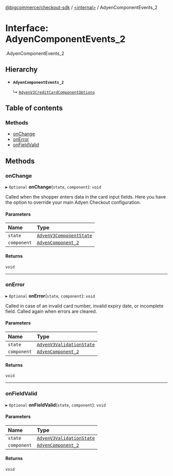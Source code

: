 [@bigcommerce/checkout-sdk](../README.md) / [<internal\>](../modules/internal_.md) / AdyenComponentEvents\_2

# Interface: AdyenComponentEvents\_2

[<internal>](../modules/internal_.md).AdyenComponentEvents_2

## Hierarchy

- **`AdyenComponentEvents_2`**

  ↳ [`AdyenV3CreditCardComponentOptions`](internal_.AdyenV3CreditCardComponentOptions.md)

## Table of contents

### Methods

- [onChange](internal_.AdyenComponentEvents_2.md#onchange)
- [onError](internal_.AdyenComponentEvents_2.md#onerror)
- [onFieldValid](internal_.AdyenComponentEvents_2.md#onfieldvalid)

## Methods

### onChange

▸ `Optional` **onChange**(`state`, `component`): `void`

Called when the shopper enters data in the card input fields.
Here you have the option to override your main Adyen Checkout configuration.

#### Parameters

| Name | Type |
| :------ | :------ |
| `state` | [`AdyenV3ComponentState`](../modules/internal_.md#adyenv3componentstate) |
| `component` | [`AdyenComponent_2`](internal_.AdyenComponent_2.md) |

#### Returns

`void`

___

### onError

▸ `Optional` **onError**(`state`, `component`): `void`

Called in case of an invalid card number, invalid expiry date, or
 incomplete field. Called again when errors are cleared.

#### Parameters

| Name | Type |
| :------ | :------ |
| `state` | [`AdyenV3ValidationState`](internal_.AdyenV3ValidationState.md) |
| `component` | [`AdyenComponent_2`](internal_.AdyenComponent_2.md) |

#### Returns

`void`

___

### onFieldValid

▸ `Optional` **onFieldValid**(`state`, `component`): `void`

#### Parameters

| Name | Type |
| :------ | :------ |
| `state` | [`AdyenV3ValidationState`](internal_.AdyenV3ValidationState.md) |
| `component` | [`AdyenComponent_2`](internal_.AdyenComponent_2.md) |

#### Returns

`void`
